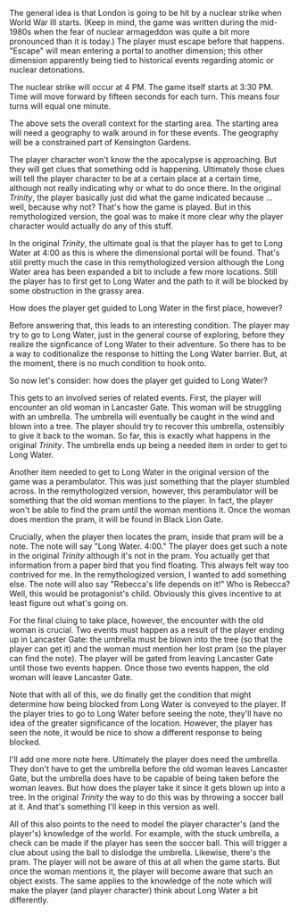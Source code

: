 The general idea is that London is going to be hit by a nuclear strike when World War III starts. (Keep in mind, the game was written during the mid-1980s when the fear of nuclear armageddon was quite a bit more pronounced than it is today.) The player must escape before that happens. "Escape" will mean entering a portal to another dimension; this other dimension apparently being tied to historical events regarding atomic or nuclear detonations.

The nuclear strike will occur at 4 PM. The game itself starts at 3:30 PM. Time will move forward by fifteen seconds for each turn. This means four turns will equal one minute.

The above sets the overall context for the starting area. The starting area will need a geography to walk around in for these events. The geography will be a constrained part of Kensington Gardens.

The player character won't know the the apocalypse is approaching. But they will get clues that something odd is happening. Ultimately those clues will tell the player character to be at a certain place at a certain time, although not really indicating why or what to do once there. In the original _Trinity_, the player basically just did what the game indicated because ... well, because why not? That's how the game is played. But in this remythologized version, the goal was to make it more clear why the player character would actually do any of this stuff.

In the original _Trinity_, the ultimate goal is that the player has to get to Long Water at 4:00 as this is where the dimensional portal will be found. That's stiil pretty much the case in this remythologized version although the Long Water area has been expanded a bit to include a few more locations. Still the player has to first get to Long Water and the path to it will be blocked by some obstruction in the grassy area.

How does the player get guided to Long Water in the first place, however?

Before answering that, this leads to an interesting condition. The player may try to go to Long Water, just in the general course of exploring, before they realize the signficance of Long Water to their adventure. So there has to be a way to coditionalize the response to hitting the Long Water barrier. But, at the moment, there is no much condition to hook onto.

So now let's consider: how does the player get guided to Long Water?

This gets to an involved series of related events. First, the player will encounter an old woman in Lancaster Gate. This woman will be struggling with an umbrella. The umbrella will eventually be caught in the wind and blown into a tree. The player should try to recover this umbrella, ostensibly to give it back to the woman. So far, this is exactly what happens in the original _Trinity_. The umbrella ends up being a needed item in order to get to Long Water.

Another item needed to get to Long Water in the original version of the game was a perambulator. This was just something that the player stumbled across. In the remythologized version, however, this perambulator will be something that the old woman mentions to the player. In fact, the player won't be able to find the pram until the woman mentions it. Once the woman does mention the pram, it will be found in Black Lion Gate.

Crucially, when the player then locates the pram, inside that pram will be a note. The note will say "Long Water. 4:00." The player does get such a note in the original _Trinity_ although it's not in the pram. You actually get that information from a paper bird that you find floating. This always felt way too contrived for me. In the remythologized version, I wanted to add something else. The note will also say "Rebecca's life depends on it!" Who is Rebecca? Well, this would be protagonist's child. Obviously this gives incentive to at least figure out what's going on.

For the final cluing to take place, however, the encounter with the old woman is crucial. Two events must happen as a result of the player ending up in Lancaster Gate: the umbrella must be blown into the tree (so that the player can get it) and the woman must mention her lost pram (so the player can find the note). The player will be gated from leaving Lancaster Gate until those two events happen. Once those two events happen, the old woman will leave Lancaster Gate.

Note that with all of this, we do finally get the condition that might determine how being blocked from Long Water is conveyed to the player. If the player tries to go to Long Water before seeing the note, they'll have no idea of the greater significance of the location. However, the player has seen the note, it would be nice to show a different response to being blocked.

I'll add one more note here. Ultimately the player does need the umbrella. They don't have to get the umbrella before the old woman leaves Lancaster Gate, but the umbrella does have to be capable of being taken before the woman leaves. But how does the player take it since it gets blown up into a tree. In the original _Trinity_ the way to do this was by throwing a soccer ball at it. And that's something I'll keep in this version as well.

All of this also points to the need to model the player character's (and the player's) knowledge of the world. For example, with the stuck umbrella, a check can be made if the player has seen the soccer ball. This will trigger a clue about using the ball to dislodge the umbrella. Likewise, there's the pram. The player will not be aware of this at all when the game starts. But once the woman mentions it, the player will become aware that such an object exists. The same applies to the knowledge of the note which will make the player (and player character) think about Long Water a bit differently.
